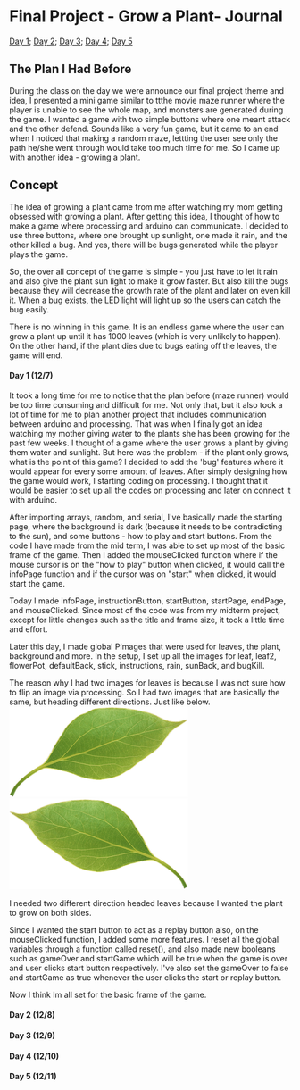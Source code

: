 # Final Project - Grow a Plant- Journal

[Day 1](journal.md#day-1); [Day 2](journal.md#day-2); [Day 3](journal.md#day-3); [Day 4](journal.md#day-4); [Day 5](journal.md#day-5)

## The Plan I Had Before
During the class on the day we were announce our final project theme and idea, I presented a mini game similar to ttthe movie maze runner where the player is unable to see the whole map, and monsters are generated during the game. I wanted a game with two simple buttons where one meant attack and the other defend. Sounds like a very fun game, but it came to an end when I noticed that making a random maze, lettting the user see only the path he/she went through would take too much time for me. So I came up with another idea - growing a plant.

## Concept
The idea of growing a plant came from me after watching my mom getting obsessed with growing a plant. After getting this idea, I thought of how to make a game where processing and arduino can communicate. I decided to use three buttons, where one brought up sunlight, one made it rain, and the other killed a bug. And yes, there will be bugs generated while the player plays the game.

So, the over all concept of the game is simple - you just have to let it rain and also give the plant sun light to make it grow faster. But also kill the bugs because they will decrease the growth rate of the plant and later on even kill it. When a bug exists, the LED light will light up so the users can catch the bug easily.

There is no winning in this game. It is an endless game where the user can grow a plant up until it has 1000 leaves (which is very unlikely to happen). On the other hand, if the plant dies due to bugs eating off the leaves, the game will end.

#### Day 1 (12/7)
It took a long time for me to notice that the plan before (maze runner) would be too time consuming and difficult for me. Not only that, but it also took a lot of time for me to plan another project that includes communication between arduino and processing. That was when I finally got an idea watching my mother giving water to the plants she has been growing for the past few weeks. I thought of a game where the user grows a plant by giving them water and sunlight. But here was the problem - if the plant only grows, what is the point of this game?
I decided to add the 'bug' features where it would appear for every some amount of leaves. After simply designing how the game would work, I starting coding on processing. I thought that it would be easier to set up all the codes on processing and later on connect it with arduino.

After importing arrays, random, and serial, I've basically made the starting page, where the background is dark (because it needs to be contradicting to the sun), and some buttons - how to play and start buttons. From the code I have made from the mid term, I was able to set up most of the basic frame of the game.
Then I added the mouseClicked function where if the mouse cursor is on the "how to play" button when clicked, it would call the infoPage function and if the cursor was on "start" when clicked, it would start the game.

Today I made infoPage, instructionButton, startButton, startPage, endPage, and mouseClicked.
Since most of the code was from my midterm project, except for little changes such as the title and frame size, it took a little time and effort.

Later this day, I made global PImages that were used for leaves, the plant, background and more. In the setup, I set up all the images for leaf, leaf2, flowerPot, defaultBack, stick, instructions, rain, sunBack, and bugKill.

The reason why I had two images for leaves is because I was not sure how to flip an image via processing. So I had two images that are basically the same, but heading different directions. Just like below.
![](media/leaf1.png)
![](media/leaf2.png)

I needed two different direction headed leaves because I wanted the plant to grow on both sides.

Since I wanted the start button to act as a replay button also, on the mouseClicked function, I added some more features. I reset all the global variables through a function called reset(), and also made new booleans such as gameOver and startGame which will be true when the game is over and user clicks start button respectively. I've also set the gameOver to false and startGame as true whenever the user clicks the start or replay button.

Now I think Im all set for the basic frame of the game.

#### Day 2 (12/8)


#### Day 3 (12/9)
#### Day 4 (12/10)
#### Day 5 (12/11)
